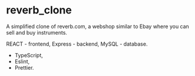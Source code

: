 # reverb_clone

A simplified clone of reverb.com, a webshop similar to Ebay where you can sell and buy instruments.

REACT - frontend,
Express - backend,
MySQL - database.

- TypeScript,
- Eslint,
- Prettier.
